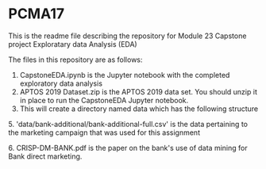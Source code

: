 # PCMA17

This is the readme file describing the repository for Module 23 Capstone project Exploratary data Analysis (EDA)

The files in this repository are as follows:

1. CapstoneEDA.ipynb is the Jupyter notebook with the completed exploratory data analysis
2. APTOS 2019 Dataset.zip is the APTOS 2019 data set. You should unzip it in place to run the CapstoneEDA Jupyter notebook. 
3. This will create a directory named data which has the following structure

5\. 'data/bank-additional/bank-additional-full.csv' is the data pertaining to the marketing campaign that was used for this assignment

6\. CRISP-DM-BANK.pdf is the paper on the bank's use of data mining for Bank direct marketing.

